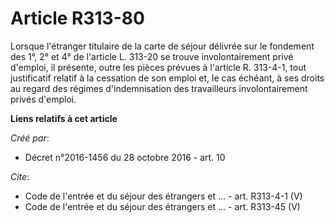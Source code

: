 # Article R313-80

Lorsque l'étranger titulaire de la carte de séjour délivrée sur le fondement des 1°, 2° et 4° de l'article L. 313-20 se
trouve involontairement privé d'emploi, il présente, outre les pièces prévues à l'article R. 313-4-1, tout justificatif
relatif à la cessation de son emploi et, le cas échéant, à ses droits au regard des régimes d'indemnisation des travailleurs
involontairement privés d'emploi.

**Liens relatifs à cet article**

_Créé par_:

  - Décret n°2016-1456 du 28 octobre 2016 - art. 10

_Cite_:

  - Code de l'entrée et du séjour des étrangers et ... - art. R313-4-1 (V)
  - Code de l'entrée et du séjour des étrangers et ... - art. R313-45 (V)
